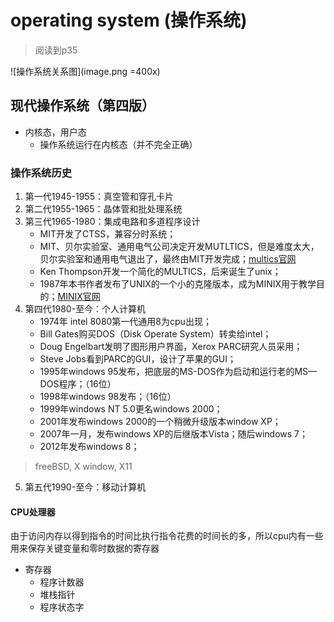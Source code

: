 # operating system (操作系统)
> 阅读到p35

![操作系统关系图](image.png =400x)

## 现代操作系统（第四版）
- 内核态，用户态
    - 操作系统运行在内核态（并不完全正确）

### 操作系统历史
1. 第一代1945-1955：真空管和穿孔卡片
2. 第二代1955-1965：晶体管和批处理系统
3. 第三代1965-1980：集成电路和多道程序设计
    - MIT开发了CTSS，兼容分时系统；
    - MIT、贝尔实验室、通用电气公司决定开发MUTLTICS，但是难度太大，贝尔实验室和通用电气退出了，最终由MIT开发完成；[multics官网](https://www.multicians.org/)
    - Ken Thompson开发一个简化的MULTICS，后来诞生了unix；
    - 1987年本书作者发布了UNIX的一个小的克隆版本，成为MINIX用于教学目的；[MINIX官网](https://www.minix3.org/)
4. 第四代1980-至今：个人计算机
    - 1974年 intel 8080第一代通用8为cpu出现；
    - Bill Gates购买DOS（Disk Operate System）转卖给intel；
    - Doug Engelbart发明了图形用户界面，Xerox PARC研究人员采用；
    - Steve Jobs看到PARC的GUI，设计了苹果的GUI；
    - 1995年windows 95发布，把底层的MS-DOS作为启动和运行老的MS—DOS程序；（16位）
    - 1998年windows 98发布；（16位）
    - 1999年windows NT 5.0更名windows 2000；
    - 2001年发布windows 2000的一个稍微升级版本window XP；
    - 2007年一月，发布windows XP的后继版本Vista；随后windows 7；
    - 2012年发布windows 8；
> freeBSD, X window, X11
5. 第五代1990-至今：移动计算机

#### CPU处理器
由于访问内存以得到指令的时间比执行指令花费的时间长的多，所以cpu内有一些用来保存关键变量和零时数据的寄存器
- 寄存器
    - 程序计数器
    - 堆栈指针
    - 程序状态字
